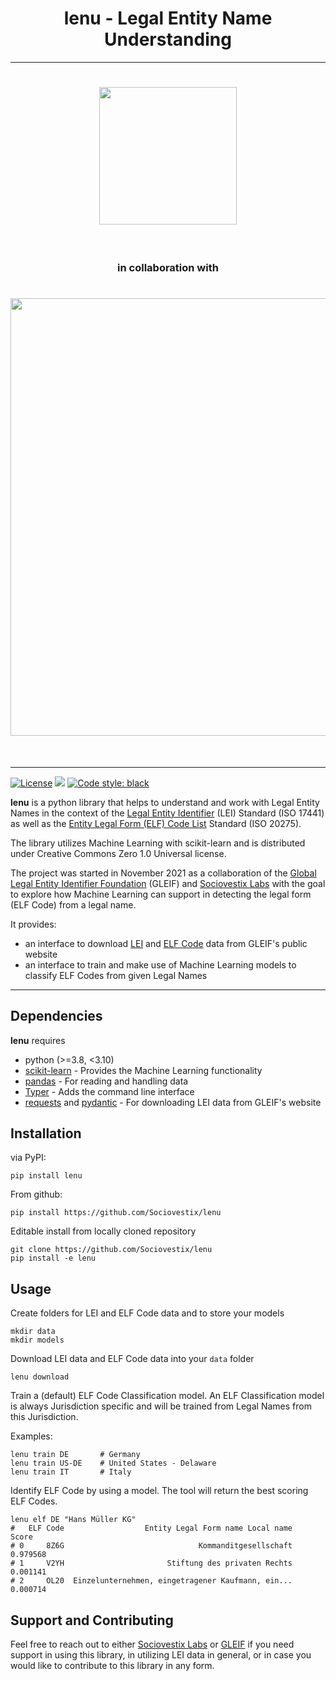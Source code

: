 
<h1 align="center">
lenu - Legal Entity Name Understanding 
</h1>

---------------

<h1 align="center">
<a href="https://gleif.org">
<!-- Logo for github (dark background) -->
<img src="http://sdglabs.ai/wp-content/uploads/2022/07/GLIEF-Logo-Colour-Reversed.png" width="220">
<!-- Logo for pypi (white background) - uncomment when publishing to pypi
<img src="http://sdglabs.ai/wp-content/uploads/2022/07/gleif-logo-new.png" width="220">
-->
</a>
</h1><br>
<h3 align="center">in collaboration with</h3> 
<h1 align="center">
<a href="https://sociovestix.com">
<img src="https://sociovestix.com/img/svl_logo_centered.svg" width="700px">
</a>
</h1><br>

---------------

[![License](https://img.shields.io/github/license/Sociovestix/lenu.svg)](https://github.com/Sociovestix/lenu/blob/main/LICENSE)
![](https://img.shields.io/badge/python-3.8%20%7C%203.9-blue)
[![Code style: black](https://img.shields.io/badge/code%20style-black-000000.svg)](https://github.com/psf/black)


**lenu** is a python library that helps to understand and work with Legal Entity Names
in the context of the [Legal Entity Identifier](https://www.gleif.org/en/about-lei/introducing-the-legal-entity-identifier-lei) (LEI) Standard (ISO 17441)
as well as the [Entity Legal Form (ELF) Code List](https://www.gleif.org/en/about-lei/code-lists/iso-20275-entity-legal-forms-code-list) Standard (ISO 20275).  

The library utilizes Machine Learning with scikit-learn and is distributed under Creative Commons Zero 1.0 Universal license.   

The project was started in November 2021 as a collaboration of the [Global Legal Entity Identifier Foundation](https://gleif.org) (GLEIF) and
[Sociovestix Labs](https://sociovestix.com) with the goal to explore how Machine Learning can support in detecting the legal form (ELF Code) from a legal name. 

It provides:
- an interface to download [LEI](https://www.gleif.org/en/lei-data/gleif-golden-copy/download-the-golden-copy#/) and [ELF Code](https://www.gleif.org/en/about-lei/code-lists/iso-20275-entity-legal-forms-code-list) data from GLEIF's public website
- an interface to train and make use of Machine Learning models to classify ELF Codes from given Legal Names

---

## Dependencies
**lenu** requires
- python (>=3.8, <3.10)
- [scikit-learn](https://scikit-learn.org/) - Provides the Machine Learning functionality 
- [pandas](https://pandas.pydata.org/) - For reading and handling data
- [Typer](https://typer.tiangolo.com/) - Adds the command line interface
- [requests](https://docs.python-requests.org/en/latest/) and [pydantic](https://pydantic-docs.helpmanual.io/) - For downloading LEI data from GLEIF's website

## Installation

via PyPI:
```shell
pip install lenu
```

From github:
```shell
pip install https://github.com/Sociovestix/lenu
```

Editable install from locally cloned repository
```shell
git clone https://github.com/Sociovestix/lenu
pip install -e lenu
```

## Usage

Create folders for LEI and ELF Code data and to store your models

```shell
mkdir data
mkdir models
```

Download LEI data and ELF Code data into your `data` folder
```shell
lenu download
```

Train a (default) ELF Code Classification model. An ELF Classification model is always Jurisdiction specific and 
will be trained from Legal Names from this Jurisdiction.

Examples: 
```shell
lenu train DE       # Germany
lenu train US-DE    # United States - Delaware
lenu train IT       # Italy
```

Identify ELF Code by using a model. The tool will return the best scoring ELF Codes. 
```shell
lenu elf DE "Hans Müller KG"
#   ELF Code                  Entity Legal Form name Local name     Score
# 0     8Z6G                              Kommanditgesellschaft  0.979568
# 1     V2YH                       Stiftung des privaten Rechts  0.001141
# 2     OL20  Einzelunternehmen, eingetragener Kaufmann, ein...  0.000714
```


## Support and Contributing
Feel free to reach out to either [Sociovestix Labs](https://sociovestix.com/contact) or [GLEIF](https://www.gleif.org/contact/contact-information)
if you need support in using this library, in utilizing LEI data in general, or in case you would like to contribute to this library in any form.
